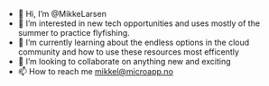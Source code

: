 - 👋 Hi, I’m @MikkeLarsen
- 👀 I’m interested in new tech opportunities and uses mostly of the summer to practice flyfishing.
- 🌱 I’m currently learning about the endless options in the cloud community and how to use these resources most efficently
- 💞️ I’m looking to collaborate on anything new and exciting
- 📫 How to reach me mikkel@microapp.no

<!---
MikkeLarsen/MikkeLarsen is a ✨ special ✨ repository because its `README.md` (this file) appears on your GitHub profile.
You can click the Preview link to take a look at your changes.
--->
